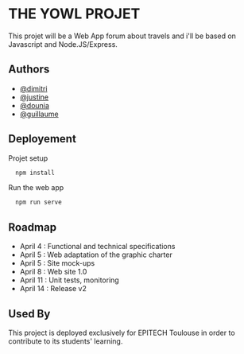 
# THE YOWL PROJET
This projet will be a Web App forum about travels and i'll be based on Javascript and Node.JS/Express.



## Authors

- [@dimitri](https://github.com/dimitri1305)
- [@justine](https://github.com/jsarzi)
- [@dounia](https://github.com/douniadhm)
- [@guillaume](https://github.com/GBrnls)


## Deployement

Projet setup

```bash
  npm install
```

Run the web app

```bash
  npm run serve
```




## Roadmap

- April 4 : Functional and technical specifications 
- April 5 : Web adaptation of the graphic charter  
- April 5 : Site mock-ups  
- April 8 : Web site 1.0 
- April 11 : Unit tests, monitoring
- April 14 : Release v2 

## Used By

This project is deployed exclusively for EPITECH Toulouse in order to contribute to its students' learning.


